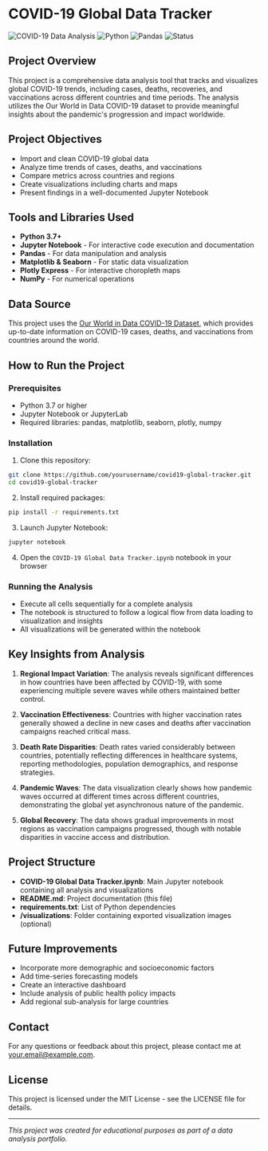 # COVID-19 Global Data Tracker

![COVID-19 Data Analysis](https://img.shields.io/badge/Data_Analysis-COVID--19-blue)
![Python](https://img.shields.io/badge/Python-3.7%2B-brightgreen)
![Pandas](https://img.shields.io/badge/Pandas-1.3.0%2B-orange)
![Status](https://img.shields.io/badge/Status-Complete-success)

## Project Overview
This project is a comprehensive data analysis tool that tracks and visualizes global COVID-19 trends, including cases, deaths, recoveries, and vaccinations across different countries and time periods. The analysis utilizes the Our World in Data COVID-19 dataset to provide meaningful insights about the pandemic's progression and impact worldwide.

## Project Objectives
- Import and clean COVID-19 global data
- Analyze time trends of cases, deaths, and vaccinations
- Compare metrics across countries and regions
- Create visualizations including charts and maps
- Present findings in a well-documented Jupyter Notebook

## Tools and Libraries Used
- **Python 3.7+**
- **Jupyter Notebook** - For interactive code execution and documentation
- **Pandas** - For data manipulation and analysis
- **Matplotlib & Seaborn** - For static data visualization
- **Plotly Express** - For interactive choropleth maps
- **NumPy** - For numerical operations

## Data Source
This project uses the [Our World in Data COVID-19 Dataset](https://github.com/owid/covid-19-data/tree/master/public/data), which provides up-to-date information on COVID-19 cases, deaths, and vaccinations from countries around the world.

## How to Run the Project

### Prerequisites
- Python 3.7 or higher
- Jupyter Notebook or JupyterLab
- Required libraries: pandas, matplotlib, seaborn, plotly, numpy

### Installation
1. Clone this repository:
```bash
git clone https://github.com/yourusername/covid19-global-tracker.git
cd covid19-global-tracker
```

2. Install required packages:
```bash
pip install -r requirements.txt
```

3. Launch Jupyter Notebook:
```bash
jupyter notebook
```

4. Open the `COVID-19 Global Data Tracker.ipynb` notebook in your browser

### Running the Analysis
- Execute all cells sequentially for a complete analysis
- The notebook is structured to follow a logical flow from data loading to visualization and insights
- All visualizations will be generated within the notebook

## Key Insights from Analysis

1. **Regional Impact Variation**: The analysis reveals significant differences in how countries have been affected by COVID-19, with some experiencing multiple severe waves while others maintained better control.

2. **Vaccination Effectiveness**: Countries with higher vaccination rates generally showed a decline in new cases and deaths after vaccination campaigns reached critical mass.

3. **Death Rate Disparities**: Death rates varied considerably between countries, potentially reflecting differences in healthcare systems, reporting methodologies, population demographics, and response strategies.

4. **Pandemic Waves**: The data visualization clearly shows how pandemic waves occurred at different times across different countries, demonstrating the global yet asynchronous nature of the pandemic.

5. **Global Recovery**: The data shows gradual improvements in most regions as vaccination campaigns progressed, though with notable disparities in vaccine access and distribution.

## Project Structure
- **COVID-19 Global Data Tracker.ipynb**: Main Jupyter notebook containing all analysis and visualizations
- **README.md**: Project documentation (this file)
- **requirements.txt**: List of Python dependencies
- **/visualizations**: Folder containing exported visualization images (optional)

## Future Improvements
- Incorporate more demographic and socioeconomic factors
- Add time-series forecasting models
- Create an interactive dashboard
- Include analysis of public health policy impacts
- Add regional sub-analysis for large countries

## Contact
For any questions or feedback about this project, please contact me at [your.email@example.com](mailto:your.email@example.com).

## License
This project is licensed under the MIT License - see the LICENSE file for details.

---
*This project was created for educational purposes as part of a data analysis portfolio.*
